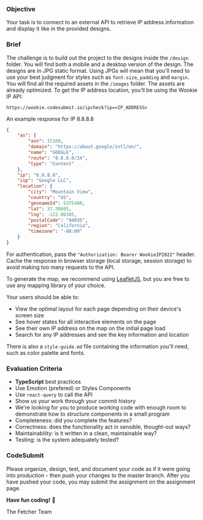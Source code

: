 ### Objective

Your task is to connect to an external API to retrieve IP address information and display it like in the provided designs.

### Brief

The challenge is to build out the project to the designs inside the `/design` folder. You will find both a mobile and a desktop version of the design. The designs are in JPG static format. Using JPGs will mean that you'll need to use your best judgment for styles such as `font-size`, `padding` and `margin`. You will find all the required assets in the `/images` folder. The assets are already optimized. To get the IP address location, you'll be using the Wookie IP API:

    https://wookie.codesubmit.io/ipcheck?ip=<IP_ADDRESS>

An example response for IP 8.8.8.8

```json
{
	"as": {
		"asn": 15169,
		"domain": "https://about.google/intl/en/",
		"name": "GOOGLE",
		"route": "8.8.8.0/24",
		"type": "Content"
	},
	"ip": "8.8.8.8",
	"isp": "Google LLC",
	"location": {
		"city": "Mountain View",
		"country": "US",
		"geonameId": 5375480,
		"lat": 37.38605,
		"lng": -122.08385,
		"postalCode": "94035",
		"region": "California",
		"timezone": "-08:00"
	}
}
```

For authentication, pass the `"Authorization: Bearer WookieIP2022"` header.
Cache the response in browser storage (local storage, session storage) to avoid making too many requests to the API.

To generate the map, we recommend using [LeafletJS](https://leafletjs.com/), but you are free to use any mapping library of your choice.

Your users should be able to:

-   View the optimal layout for each page depending on their device's screen size
-   See hover states for all interactive elements on the page
-   See their own IP address on the map on the initial page load
-   Search for any IP addresses and see the key information and location

There is also a `style-guide.md` file containing the information you'll need, such as color palette and fonts.

### Evaluation Criteria

-   **TypeScript** best practices
-   Use Emotion (prefered) or Styles Components
-   Use `react-query` to call the API
-   Show us your work through your commit history
-   We're looking for you to produce working code with enough room to demonstrate how to structure components in a small program
-   Completeness: did you complete the features?
-   Correctness: does the functionality act in sensible, thought-out ways?
-   Maintainability: is it written in a clean, maintainable way?
-   Testing: is the system adequately tested?

### CodeSubmit

Please organize, design, test, and document your code as if it were going into production - then push your changes to the master branch. After you have pushed your code, you may submit the assignment on the assignment page.

**Have fun coding!** 🚀

The Fetcher Team